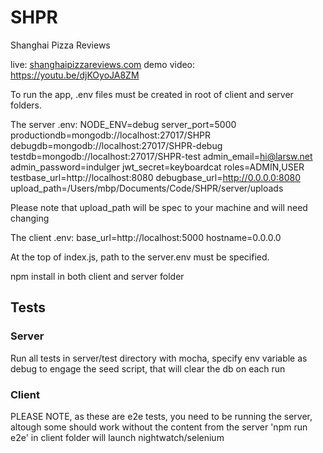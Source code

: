 # SHPR
Shanghai Pizza Reviews 

live: [shanghaipizzareviews.com](http://shanghaipizzareviews.com)
demo video: https://youtu.be/djKOyoJA8ZM


To run the app, .env files must be created in root of client and server folders. 

The server .env:
NODE_ENV=debug
server_port=5000
productiondb=mongodb://localhost:27017/SHPR
debugdb=mongodb://localhost:27017/SHPR-debug
testdb=mongodb://localhost:27017/SHPR-test
admin_email=hi@larsw.net
admin_password=indulger
jwt_secret=keyboardcat
roles=ADMIN,USER
testbase_url=http://localhost:8080
debugbase_url=http://0.0.0.0:8080
upload_path=/Users/mbp/Documents/Code/SHPR/server/uploads


Please note that upload_path will be spec to your machine and will need changing

The client .env:
base_url=http://localhost:5000
hostname=0.0.0.0


At the top of index.js, path to the server.env must be specified. 

npm install in both client and server folder


## Tests

### Server

Run all tests in server/test directory with mocha, specify env variable as debug to engage the seed script, that will clear the db on each run


### Client

PLEASE NOTE, as these are e2e tests, you need to be running the server, altough some should work without the content from the server
'npm run e2e' in client folder will launch nightwatch/selenium
